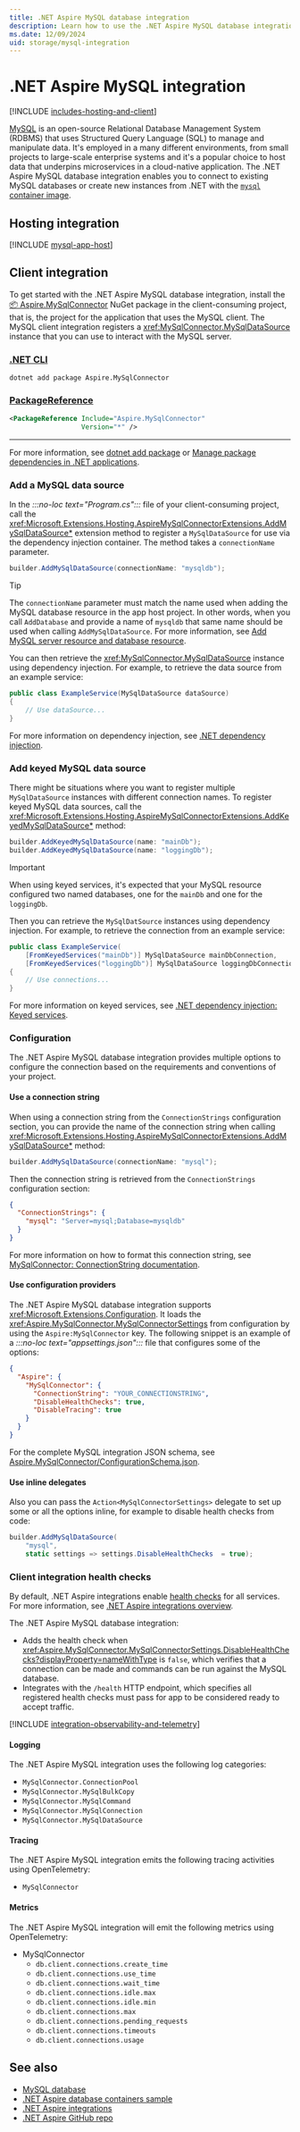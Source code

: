 ```yaml
---
title: .NET Aspire MySQL database integration
description: Learn how to use the .NET Aspire MySQL database integration, which includes both hosting and client integrations.
ms.date: 12/09/2024
uid: storage/mysql-integration
---
```


# .NET Aspire MySQL integration

[!INCLUDE [includes-hosting-and-client](../includes/includes-hosting-and-client.md)]

[MySQL](https://www.mysql.com/) is an open-source Relational Database Management System (RDBMS) that uses Structured Query Language (SQL) to manage and manipulate data. It's employed in a many different environments, from small projects to large-scale enterprise systems and it's a popular choice to host data that underpins microservices in a cloud-native application. The .NET Aspire MySQL database integration enables you to connect to existing MySQL databases or create new instances from .NET with the [`mysql` container image](https://hub.docker.com/_/mysql).

## Hosting integration

[!INCLUDE [mysql-app-host](includes/mysql-app-host.md)]

## Client integration

To get started with the .NET Aspire MySQL database integration, install the [📦 Aspire.MySqlConnector](https://www.nuget.org/packages/Aspire.MySqlConnector) NuGet package in the client-consuming project, that is, the project for the application that uses the MySQL client. The MySQL client integration registers a <xref:MySqlConnector.MySqlDataSource> instance that you can use to interact with the MySQL server.

### [.NET CLI](#tab/dotnet-cli)

```dotnetcli
dotnet add package Aspire.MySqlConnector
```

### [PackageReference](#tab/package-reference)

```xml
<PackageReference Include="Aspire.MySqlConnector"
                  Version="*" />
```

---

For more information, see [dotnet add package](/dotnet/core/tools/dotnet-add-package) or [Manage package dependencies in .NET applications](/dotnet/core/tools/dependencies).

### Add a MySQL data source

In the _:::no-loc text="Program.cs":::_ file of your client-consuming project, call the <xref:Microsoft.Extensions.Hosting.AspireMySqlConnectorExtensions.AddMySqlDataSource*> extension method to register a `MySqlDataSource` for use via the dependency injection container. The method takes a `connectionName` parameter.

```csharp
builder.AddMySqlDataSource(connectionName: "mysqldb");
```

> [!TIP]
> The `connectionName` parameter must match the name used when adding the MySQL database resource in the app host project. In other words, when you call `AddDatabase` and provide a name of `mysqldb` that same name should be used when calling `AddMySqlDataSource`. For more information, see [Add MySQL server resource and database resource](#add-mysql-server-resource-and-database-resource).

You can then retrieve the <xref:MySqlConnector.MySqlDataSource> instance using dependency injection. For example, to retrieve the data source from an example service:

```csharp
public class ExampleService(MySqlDataSource dataSource)
{
    // Use dataSource...
}
```

For more information on dependency injection, see [.NET dependency injection](/dotnet/core/extensions/dependency-injection).

### Add keyed MySQL data source

There might be situations where you want to register multiple `MySqlDataSource` instances with different connection names. To register keyed MySQL data sources, call the <xref:Microsoft.Extensions.Hosting.AspireMySqlConnectorExtensions.AddKeyedMySqlDataSource*> method:

```csharp
builder.AddKeyedMySqlDataSource(name: "mainDb");
builder.AddKeyedMySqlDataSource(name: "loggingDb");
```

> [!IMPORTANT]
> When using keyed services, it's expected that your MySQL resource configured two named databases, one for the `mainDb` and one for the `loggingDb`.

Then you can retrieve the `MySqlDatSource` instances using dependency injection. For example, to retrieve the connection from an example service:

```csharp
public class ExampleService(
    [FromKeyedServices("mainDb")] MySqlDataSource mainDbConnection,
    [FromKeyedServices("loggingDb")] MySqlDataSource loggingDbConnection)
{
    // Use connections...
}
```

For more information on keyed services, see [.NET dependency injection: Keyed services](/dotnet/core/extensions/dependency-injection#keyed-services).

### Configuration

The .NET Aspire MySQL database integration provides multiple options to configure the connection based on the requirements and conventions of your project.

#### Use a connection string

When using a connection string from the `ConnectionStrings` configuration section, you can provide the name of the connection string when calling <xref:Microsoft.Extensions.Hosting.AspireMySqlConnectorExtensions.AddMySqlDataSource*> method:

```csharp
builder.AddMySqlDataSource(connectionName: "mysql");
```

Then the connection string is retrieved from the `ConnectionStrings` configuration section:

```json
{
  "ConnectionStrings": {
    "mysql": "Server=mysql;Database=mysqldb"
  }
}
```

For more information on how to format this connection string, see [MySqlConnector: ConnectionString documentation](https://mysqlconnector.net/connection-options/).

#### Use configuration providers

The .NET Aspire MySQL database integration supports <xref:Microsoft.Extensions.Configuration>. It loads the <xref:Aspire.MySqlConnector.MySqlConnectorSettings> from configuration by using the `Aspire:MySqlConnector` key. The following snippet is an example of a _:::no-loc text="appsettings.json":::_ file that configures some of the options:

```json
{
  "Aspire": {
    "MySqlConnector": {
      "ConnectionString": "YOUR_CONNECTIONSTRING",
      "DisableHealthChecks": true,
      "DisableTracing": true
    }
  }
}
```

For the complete MySQL integration JSON schema, see [Aspire.MySqlConnector/ConfigurationSchema.json](https://github.com/dotnet/aspire/blob/main/src/Components/Aspire.MySqlConnector/ConfigurationSchema.json).

#### Use inline delegates

Also you can pass the `Action<MySqlConnectorSettings>` delegate to set up some or all the options inline, for example to disable health checks from code:

```csharp
builder.AddMySqlDataSource(
    "mysql",
    static settings => settings.DisableHealthChecks  = true);
```

### Client integration health checks

By default, .NET Aspire integrations enable [health checks](../fundamentals/health-checks.md) for all services. For more information, see [.NET Aspire integrations overview](../fundamentals/integrations-overview.md).

The .NET Aspire MySQL database integration:

- Adds the health check when <xref:Aspire.MySqlConnector.MySqlConnectorSettings.DisableHealthChecks?displayProperty=nameWithType> is `false`, which verifies that a connection can be made and commands can be run against the MySQL database.
- Integrates with the `/health` HTTP endpoint, which specifies all registered health checks must pass for app to be considered ready to accept traffic.

[!INCLUDE [integration-observability-and-telemetry](../includes/integration-observability-and-telemetry.md)]

#### Logging

The .NET Aspire MySQL integration uses the following log categories:

- `MySqlConnector.ConnectionPool`
- `MySqlConnector.MySqlBulkCopy`
- `MySqlConnector.MySqlCommand`
- `MySqlConnector.MySqlConnection`
- `MySqlConnector.MySqlDataSource`

#### Tracing

The .NET Aspire MySQL integration emits the following tracing activities using OpenTelemetry:

- `MySqlConnector`

#### Metrics

The .NET Aspire MySQL integration will emit the following metrics using OpenTelemetry:

- MySqlConnector
  - `db.client.connections.create_time`
  - `db.client.connections.use_time`
  - `db.client.connections.wait_time`
  - `db.client.connections.idle.max`
  - `db.client.connections.idle.min`
  - `db.client.connections.max`
  - `db.client.connections.pending_requests`
  - `db.client.connections.timeouts`
  - `db.client.connections.usage`

## See also

- [MySQL database](https://mysqlconnector.net/)
- [.NET Aspire database containers sample](/samples/dotnet/aspire-samples/aspire-database-containers/)
- [.NET Aspire integrations](../fundamentals/integrations-overview.md)
- [.NET Aspire GitHub repo](https://github.com/dotnet/aspire)
